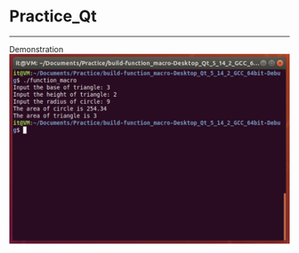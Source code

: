# Practice_Qt
-------------
Demonstration
![Demonstration](https://github.com/RAKULO/Practice_Qt/blob/main/demo.png)
